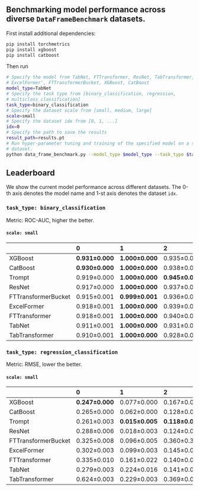 ## Benchmarking model performance across diverse `DataFrameBenchmark` datasets.

First install additional dependencies:
```bash
pip install torchmetrics
pip install xgboost
pip install catboost
```

Then run
```bash
# Specify the model from TabNet, FTTransformer, ResNet, TabTransformer, Trompt
# ExcelFormer', FTTransformerBucket, XGBoost, CatBoost
model_type=TabNet
# Specify the task type from [binary_classification, regression,
# multiclass_classification]
task_type=binary_classification
# Specify the dataset scale from [small, medium, large]
scale=small
# Specify the dataset idx from [0, 1, ...]
idx=0
# Specify the path to save the results
result_path=results.pt
# Run hyper-parameter tuning and training of the specified model on a specified
# dataset.
python data_frame_benchmark.py --model_type $model_type --task_type $task_type --scale $scale --idx $idx --result_path $result_path
```

## Leaderboard

We show the current model performance across different datasets.
The 0-th axis denotes the model name and 1-st axis denotes the dataset `idx`.

### `task_type: binary_classification`
Metric: ROC-AUC, higher the better.

#### `scale: small`

|                     | 0               | 1               | 2               | 3               | 4               | 5               | 6               | 7               | 8               | 9               | 10              | 11              | 12              | 13              |
|:--------------------|:----------------|:----------------|:----------------|:----------------|:----------------|:----------------|:----------------|:----------------|:----------------|:----------------|:----------------|:----------------|:----------------|:----------------|
| XGBoost             | **0.931±0.000** | **1.000±0.000** | 0.935±0.000     | **0.946±0.000** | **0.881±0.000** | 0.951±0.000     | **0.862±0.000** | **0.780±0.000** | **0.983±0.000** | **0.763±0.000** | **0.795±0.000** | 0.950±0.000     | **0.999±0.000** | **0.926±0.000** |
| CatBoost            | **0.930±0.000** | **1.000±0.000** | 0.938±0.000     | 0.924±0.000     | **0.881±0.000** | 0.963±0.000     | **0.861±0.000** | 0.772±0.000     | 0.930±0.000     | 0.628±0.000     | **0.796±0.000** | 0.948±0.000     | **0.998±0.000** | **0.926±0.000** |
| Trompt              | 0.919±0.000     | **1.000±0.000** | **0.945±0.000** | 0.942±0.001     | **0.881±0.001** | 0.964±0.001     | 0.855±0.002     | 0.778±0.002     | 0.933±0.001     | 0.686±0.008     | 0.793±0.002     | **0.952±0.001** | **1.000±0.000** | 0.916±0.001     |
| ResNet              | 0.917±0.000     | **1.000±0.000** | 0.937±0.001     | 0.938±0.002     | 0.865±0.001     | 0.960±0.001     | 0.828±0.001     | 0.768±0.002     | 0.925±0.002     | 0.665±0.006     | **0.794±0.002** | 0.946±0.002     | **1.000±0.000** | 0.911±0.001     |
| FTTransformerBucket | 0.915±0.001     | **0.999±0.001** | 0.936±0.002     | 0.939±0.002     | 0.876±0.002     | 0.960±0.001     | 0.857±0.000     | 0.771±0.003     | 0.909±0.002     | 0.636±0.012     | 0.788±0.002     | 0.950±0.001     | **0.999±0.000** | 0.913±0.001     |
| ExcelFormer         | 0.918±0.001     | **1.000±0.000** | 0.939±0.001     | 0.939±0.002     | 0.878±0.003     | **0.969±0.000** | 0.833±0.011     | **0.780±0.002** | 0.921±0.005     | 0.649±0.008     | 0.794±0.003     | 0.950±0.001     | **0.999±0.000** | 0.919±0.001     |
| FTTransformer       | 0.918±0.001     | **1.000±0.000** | 0.940±0.001     | 0.936±0.001     | 0.874±0.002     | 0.959±0.001     | 0.828±0.001     | 0.773±0.002     | 0.909±0.002     | 0.635±0.011     | 0.790±0.001     | 0.949±0.002     | **1.000±0.000** | 0.912±0.000     |
| TabNet              | 0.911±0.001     | **1.000±0.000** | 0.931±0.005     | 0.937±0.003     | 0.864±0.002     | 0.944±0.001     | 0.828±0.001     | 0.771±0.005     | 0.913±0.005     | 0.606±0.014     | 0.790±0.003     | 0.936±0.003     | **1.000±0.000** | 0.910±0.001     |
| TabTransformer      | 0.910±0.001     | **1.000±0.000** | 0.928±0.001     | 0.918±0.003     | 0.829±0.002     | 0.928±0.001     | 0.816±0.002     | 0.757±0.003     | 0.885±0.001     | 0.652±0.006     | 0.780±0.002     | 0.937±0.001     | 0.996±0.000     | 0.905±0.001     |


### `task_type: regression_classification`
Metric: RMSE, lower the better.

#### `scale: small`

|                     | 0               | 1               | 2               | 3               | 4               | 5               | 6               | 7               | 8               | 9               | 10              | 11              | 12              |
|:--------------------|:----------------|:----------------|:----------------|:----------------|:----------------|:----------------|:----------------|:----------------|:----------------|:----------------|:----------------|:----------------|:----------------|
| XGBoost             | **0.247±0.000** | 0.077±0.000     | 0.167±0.000     | 1.119±0.000     | 0.328±0.000     | 1.024±0.000     | **0.292±0.000** | 0.606±0.000     | **0.876±0.000** | 0.023±0.000     | **0.697±0.000** | **0.865±0.000** | 0.435±0.000     |
| CatBoost            | 0.265±0.000     | 0.062±0.000     | 0.128±0.000     | 0.336±0.000     | 0.346±0.000     | 0.443±0.000     | 0.375±0.000     | **0.273±0.000** | 0.881±0.000     | 0.040±0.000     | 0.756±0.000     | 0.876±0.000     | 0.439±0.000     |
| Trompt              | 0.261±0.003     | **0.015±0.005** | **0.118±0.001** | **0.262±0.001** | **0.323±0.001** | 0.418±0.003     | 0.329±0.009     | 0.312±0.002     | OOM             | **0.008±0.001** | 0.779±0.006     | 0.874±0.004     | **0.424±0.005** |
| ResNet              | 0.288±0.006     | 0.018±0.003     | 0.124±0.001     | 0.268±0.001     | 0.335±0.001     | 0.434±0.004     | 0.325±0.012     | 0.324±0.004     | 0.895±0.005     | 0.036±0.002     | 0.794±0.006     | 0.875±0.004     | 0.468±0.004     |
| FTTransformerBucket | 0.325±0.008     | 0.096±0.005     | 0.360±0.354     | 0.284±0.005     | 0.342±0.004     | 0.441±0.003     | 0.345±0.007     | 0.339±0.003     | OOM             | 0.105±0.011     | 0.807±0.010     | 0.885±0.008     | 0.468±0.006     |
| ExcelFormer         | 0.302±0.003     | 0.099±0.003     | 0.145±0.003     | 0.382±0.011     | 0.344±0.002     | **0.411±0.005** | 0.359±0.016     | 0.336±0.008     | OOM             | 0.192±0.014     | 0.794±0.005     | 0.890±0.003     | 0.445±0.005     |
| FTTransformer       | 0.335±0.010     | 0.161±0.022     | 0.140±0.002     | 0.277±0.004     | 0.335±0.003     | 0.445±0.003     | 0.361±0.018     | 0.345±0.005     | OOM             | 0.106±0.012     | 0.826±0.005     | 0.896±0.007     | 0.461±0.003     |
| TabNet              | 0.279±0.003     | 0.224±0.016     | 0.141±0.010     | 0.275±0.002     | 0.348±0.003     | 0.451±0.007     | 0.355±0.030     | 0.332±0.004     | 0.992±0.182     | 0.015±0.002     | 0.805±0.014     | 0.885±0.013     | 0.544±0.011     |
| TabTransformer      | 0.624±0.003     | 0.229±0.003     | 0.369±0.005     | 0.340±0.004     | 0.388±0.002     | 0.539±0.003     | 0.619±0.005     | 0.351±0.001     | 0.893±0.005     | 0.431±0.001     | 0.819±0.002     | 0.886±0.005     | 0.545±0.004     |
